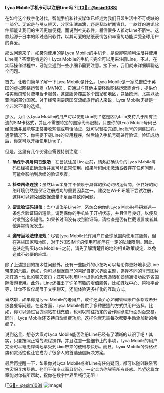 **Lyca Mobile手机卡可以注册Line吗？[[TG💪+ @esim1088](https://t.me/s/esim1088)]**

在如今这个数字化时代，智能手机和社交媒体已经成为我们日常生活中不可或缺的一部分。无论是与朋友聊天、分享生活点滴，还是获取新闻资讯，一款好的通讯软件都能让我们的生活更加便捷。而说到社交软件，相信很多人都对Line不陌生。这款起源于日本的即时通讯软件，以其可爱的贴纸表情包和丰富的功能深受全球用户的喜爱。

那么问题来了，如果你使用的是Lyca Mobile的手机卡，是否能够顺利注册并使用Line呢？答案是肯定的！Lyca Mobile的手机卡完全可以用来注册Line，不过，在实际操作过程中，可能会遇到一些小细节需要注意。接下来，我们就来详细聊聊这个问题。

首先，让我们简单了解一下Lyca Mobile是什么。Lyca Mobile是一家总部位于英国的虚拟网络运营商（MVNO），它通过与其他主要移动网络运营商合作，提供价格实惠的预付费电话卡服务。这些服务覆盖多个国家和地区，包括欧洲、北美以及亚洲的部分国家。对于经常需要跨国交流或旅行的人来说，Lyca Mobile无疑是一个非常不错的选择。

那么，为什么Lyca Mobile的用户可以使用Line呢？这是因为Line支持几乎所有主流的SIM卡格式，并且不需要特定的国家代码限制。只要你的Lyca Mobile号码已经激活并且能够正常接收短信或电话验证，就可以轻松完成Line账号的创建过程。通常情况下，你需要下载Line的应用程序，然后输入手机号码进行验证。验证成功后，你就可以开始使用Line了。

但是，这里有几个关键点需要特别注意：

1. **确保手机号码已激活**：在尝试注册Line之前，请务必确认你的Lyca Mobile号码已经被正确激活并且可以正常使用。如果号码尚未激活或者存在任何问题，可能会影响到后续的验证步骤。

2. **检查网络连接**：虽然Line本身并不依赖于具体的移动网络运营商，但良好的网络环境仍然是保证注册成功的重要因素之一。建议在Wi-Fi环境下尝试注册，这样可以避免因数据流量不足而导致的问题。

3. **留意验证码短信**：当申请注册Line时，系统会向你的Lyca Mobile号码发送一条包含验证码的短信。请确保你的手机处于开机状态，并且信号良好，以便及时收到这条短信。如果长时间没有收到验证码，请检查是否有拦截设置或者其他异常情况发生。

4. **遵守当地法律法规**：尽管Lyca Mobile允许用户在全球范围内使用其服务，但在某些国家和地区，对于外国SIM卡的使用可能存在一定的法律限制。因此，在决定购买Lyca Mobile卡之前，请先了解清楚目的地的相关政策规定，以免造成不必要的麻烦。

除了上述提到的技术性问题外，还有一些额外的小技巧可以帮助你更好地享受Line带来的乐趣。例如，你可以根据自己的喜好自定义界面主题，选择不同的背景图片来打造个性化的聊天窗口；还可以利用Line提供的免费通话和视频通话功能节省国际漫游费用。此外，Line还推出了许多有趣的增值服务，比如游戏中心、购物平台等，让你不仅仅局限于文字聊天，还能体验更多样化的互动方式。

当然啦，如果你是Lyca Mobile的老用户，或许还会关心如何管理账户余额或者升级套餐等问题。在这方面，Lyca Mobile提供了多种便捷的方式供用户选择。比如，你可以通过官方网站在线充值，也可以前往指定的合作网点进行面对面交易。同时，Lyca Mobile还支持自动续费功能，这样你就无需每次都要手动添加新的余额了。

说到这里，想必大家对Lyca Mobile能否注册Line已经有了清晰的认识了吧！其实，只要按照正常的流程操作，并且注意一些细节上的事项，Lyca Mobile的用户完全可以毫无障碍地享受到Line带来的便利与快乐。而且，Lyca Mobile的价格优势和灵活性也让它成为了很多人的首选通信解决方案。

最后再提醒一下，如果你对Lyca Mobile或者Line有任何疑问，都可以随时联系官方客服寻求帮助。他们不仅专业而且耐心，一定会为你解答所有疑惑。希望这篇文章能对你有所帮助，祝你在数字世界里畅行无阻！

[[TG💪+ @esim1088](https://t.me/s/esim1088) ![Image](https://i.postimg.cc/4NQfJmqS/Snipaste-2025-05-13-00-14-12.png)]